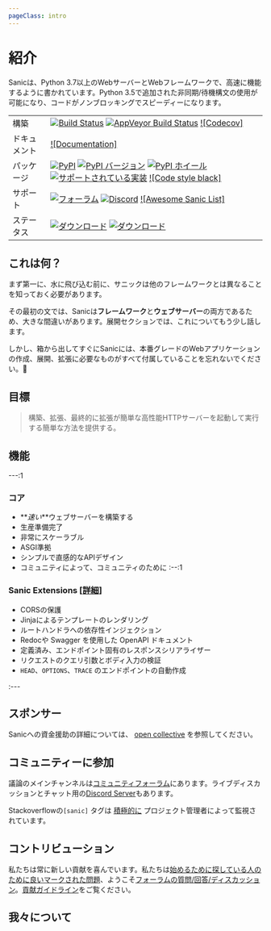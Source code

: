 ```yaml
---
pageClass: intro
---
```


# 紹介

Sanicは、Python 3.7以上のWebサーバーとWebフレームワークで、高速に機能するように書かれています。Python 3.5で追加された非同期/待機構文の使用が可能になり、コードがノンブロッキングでスピーディーになります。

|        |                                                                                                              |
| ------ | ------------------------------------------------------------------------------------------------------------ |
| 構築     | [![Build Status][1]][1] [![AppVeyor Build Status][3]][2] [![Codecov]][3]                                     |
| ドキュメント | [![Documentation]][4]                                                                                        |
| パッケージ  | [![PyPI][7]][5] [![PyPI バージョン][9]][5] [![PyPI ホイール][11]][6] [![サポートされている実装][13]][6] [![Code style black]][7] |
| サポート   | [![フォーラム][16]][8] [![Discord][18]][9] [![Awesome Sanic List]][10]                                            |
| ステータス  | [![ダウンロード][21]][11] [![ダウンロード][23]][11]                                                                      |

## これは何？

まず第一に、水に飛び込む前に、サニックは他のフレームワークとは異なることを知っておく必要があります。

その最初の文では、Sanicは**フレームワーク**と**ウェブサーバー**の両方であるため、大きな間違いがあります。展開セクションでは、これについてもう少し話します。

しかし、箱から出してすぐにSanicには、本番グレードのWebアプリケーションの作成、展開、拡張に必要なものがすべて付属していることを忘れないでください。:rocket:

## 目標

> 構築、拡張、最終的に拡張が簡単な高性能HTTPサーバーを起動して実行する簡単な方法を提供する。
## 機能

---:1

### コア

- **_速い_**ウェブサーバーを構築する
- 生産準備完了
- 非常にスケーラブル
- ASGI準拠
- シンプルで直感的なAPIデザイン
- コミュニティによって、コミュニティのために
:--:1

### Sanic Extensions [[詳細](../plugins/sanic-ext/getting-started.md)]

- CORSの保護
- Jinjaによるテンプレートのレンダリング
- ルートハンドラへの依存性インジェクション
- Redocや Swagger を使用した OpenAPI ドキュメント
- 定義済み、エンドポイント固有のレスポンスシリアライザー
- リクエストのクエリ引数とボディ入力の検証
- `HEAD`、`OPTIONS`、`TRACE` のエンドポイントの自動作成

:---



## スポンサー

Sanicへの資金援助の詳細については、 [open collective](https://opencollective.com/sanic-org) を参照してください。


## コミュニティーに参加

議論のメインチャンネルは[コミュニティフォーラム](https://community.sanicframework.org/)にあります。ライブディスカッションとチャット用の[Discord Server](https://discord.gg/FARQzAEMAA)もあります。

Stackoverflowの`[sanic]` タグは [積極的に](https://stackoverflow.com/questions/tagged/sanic) プロジェクト管理者によって監視されています。

## コントリビューション

私たちは常に新しい貢献を喜んでいます。私たちは[始めるために探している人のために良いマークされた問題](https://github.com/sanic-org/sanic/issues?q=is%3Aopen+is%3Aissue+label%3Abeginner)、ようこそ[フォーラムの質問/回答/ディスカッション](https://community.sanicframework.org/)。[貢献ガイドライン](https://github.com/sanic-org/sanic/blob/master/CONTRIBUTING.rst)をご覧ください。

## 我々について

<Contributions />

[1]: https://travis-ci.com/sanic-org/sanic.svg?branch=master
[1]: https://travis-ci.com/sanic-org/sanic
[3]: https://ci.appveyor.com/api/projects/status/d8pt3ids0ynexi8c/branch/master?svg=true
[2]: https://ci.appveyor.com/project/sanic-org/sanic
[3]: https://codecov.io/gh/sanic-org/sanic
[4]: http://sanic.readthedocs.io/en/latest/?badge=latest
[7]: https://img.shields.io/pypi/v/sanic.svg
[5]: https://pypi.python.org/pypi/sanic/
[9]: https://img.shields.io/pypi/pyversions/sanic.svg
[5]: https://pypi.python.org/pypi/sanic/
[11]: https://img.shields.io/pypi/wheel/sanic.svg
[6]: https://pypi.python.org/pypi/sanic
[13]: https://img.shields.io/pypi/implementation/sanic.svg
[6]: https://pypi.python.org/pypi/sanic
[7]: https://github.com/ambv/black
[16]: https://img.shields.io/badge/forums-community-ff0068.svg
[8]: https://community.sanicframework.org/
[18]: https://img.shields.io/discord/812221182594121728?logo=discord
[9]: https://discord.gg/FARQzAEMAA
[10]: https://github.com/mekicha/awesome-sanic
[21]: https://pepy.tech/badge/sanic/month
[11]: https://pepy.tech/project/sanic
[23]: https://pepy.tech/badge/sanic/week
[11]: https://pepy.tech/project/sanic
